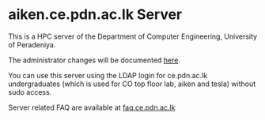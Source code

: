 # aiken.ce.pdn.ac.lk Server

This is a HPC server of the Department of Computer Engineering, University of Peradeniya.

The administrator changes will be documented [here](https://github.com/cepdnaclk/server-documentation-public).

You can use this server using the LDAP login for ce.pdn.ac.lk undergraduates (which is used for CO top floor lab, aiken and tesla) without sudo access.

Server related FAQ are available at [faq.ce.pdn.ac.lk](https://faq.ce.pdn.ac.lk/network-n-servers/aiken/)
